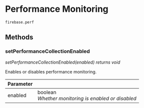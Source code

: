 # Performance Monitoring

`firebase.perf`

## Methods 

### setPerformanceCollectionEnabled
*setPerformanceCollectionEnabled(enabled) returns void*

Enables or disables performance monitoring. 

| Parameter |         |
| --------- | ------- |
| enabled   | boolean <br /> *Whether monitoring is enabled or disabled* |

